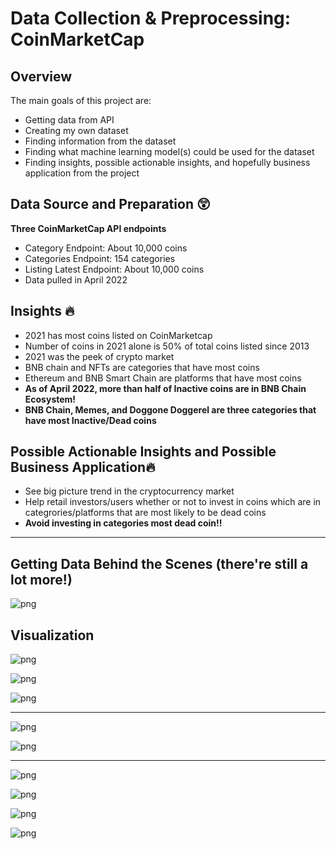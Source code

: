 # Data Collection & Preprocessing: CoinMarketCap

## Overview

The main goals of this project are:
* Getting data from API
* Creating my own dataset
* Finding information from the dataset
* Finding what machine learning model(s) could be used for the dataset
* Finding insights, possible actionable insights, and hopefully business application from the project


## Data Source and Preparation :astonished:

**Three CoinMarketCap API endpoints**
* Category Endpoint: About 10,000 coins
* Categories Endpoint: 154 categories
* Listing Latest Endpoint: About 10,000 coins
* Data pulled in April 2022

## Insights :fire:
* 2021 has most coins listed on CoinMarketcap
* Number of coins in 2021 alone is 50% of total coins listed since 2013
* 2021 was the peek of crypto market
* BNB chain and NFTs are categories that have most coins
* Ethereum and BNB Smart Chain are platforms that have most coins 
* **As of April 2022, more than half of Inactive coins are in BNB Chain Ecosystem!**
* **BNB Chain, Memes, and Doggone Doggerel are three categories that have most Inactive/Dead coins**


## Possible Actionable Insights and Possible Business Application:fire:

* See big picture trend in the cryptocurrency market
* Help retail investors/users whether or not to invest in coins which are in categrories/platforms that are most likely to be dead coins
* **Avoid investing in categories most dead coin!!**

___

## Getting Data Behind the Scenes (there're still a lot more!)

![png](images/cmc_api_call.png)

## Visualization

![png](images/num_coins_2013_2022.png)

![png](images/num_coins_2013_2022_pie.png)

![png](images/cat_most_coins.png)

___
![png](images/platform_most_coins_bar.png)

![png](images/platform_most_coins_pie.png)
___

![png](images/cat_live_bar.png)

![png](images/live_coins_bar.png)

![png](images/cat_dead_coins_bar.png)

![png](images/cat_dead_coins_pie.png)




